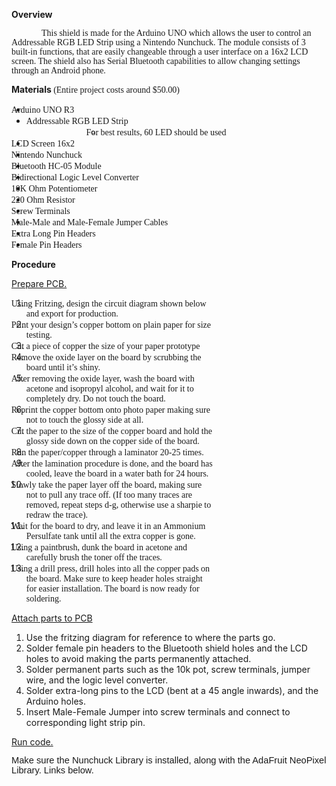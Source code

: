 <p><strong>Overview</strong></p>
<p style="text-indent: .5in;"><span style="line-height: 107%; font-family: 'Roboto Slab';">This shield is made for the Arduino UNO which allows the user to control an Addressable RGB LED Strip using a Nintendo Nunchuck. The module consists of 3 built-in functions, that are easily changeable through a user interface on a 16x2 LCD screen. The shield also has Serial Bluetooth capabilities to allow changing settings through an Android phone. </span></p>
<p><strong>Materials </strong><span style="font-family: 'Roboto Slab';">(Entire project costs around $50.00)</span></p>
<ul>
<li style="text-indent: -.25in;"><span style="font-family: 'Roboto Slab';">Arduino UNO R3</span></li>
<li style="text-indent: -.25in;"><span style="font-family: 'Roboto Slab';">Addressable RGB LED Strip</span>
<ul>
<li style="margin-left: 1.0in; text-indent: -.25in;"><span style="font-family: 'Roboto Slab';">For best results, 60 LED should be used</span></li>
</ul>
</li>
<li style="text-indent: -.25in;"><span style="font-family: 'Roboto Slab';">LCD Screen 16x2</span></li>
<li style="text-indent: -.25in;"><span style="font-family: 'Roboto Slab';">Nintendo Nunchuck</span></li>
<li style="text-indent: -.25in;"><span style="font-family: 'Roboto Slab';">Bluetooth HC-05 Module</span></li>
<li style="text-indent: -.25in;"><span style="font-family: 'Roboto Slab';">Bidirectional Logic Level Converter</span></li>
<li style="text-indent: -.25in;"><span style="font-family: 'Roboto Slab';">10K Ohm Potentiometer</span></li>
<li style="text-indent: -.25in;"><span style="font-family: 'Roboto Slab';">220 Ohm Resistor</span></li>
<li style="text-indent: -.25in;"><span style="font-family: 'Roboto Slab';">Screw Terminals</span></li>
<li style="text-indent: -.25in;"><span style="font-family: 'Roboto Slab';">Male-Male and Male-Female Jumper Cables</span></li>
<li style="text-indent: -.25in;"><span style="font-family: 'Roboto Slab';">Extra Long Pin Headers</span></li>
<li style="text-indent: -.25in;"><span style="font-family: 'Roboto Slab';">Female Pin Headers</span></li>
</ul>
<p><strong>Procedure</strong></p>
<p><span style="text-decoration: underline;">Prepare PCB.</span></p>
<ol>
<li style="margin-right: 135.0pt; text-indent: -.25in;"><span style="font-family: 'Roboto Slab';">Using Fritzing, design the circuit diagram shown below and export for production.</span></li>
<li style="margin-right: 135.0pt; text-indent: -.25in;"><span style="font-family: 'Roboto Slab';">Print your design&rsquo;s copper bottom on plain paper for size testing.</span></li>
<li style="margin-right: 135.0pt; text-indent: -.25in;"><span style="font-family: 'Roboto Slab';">Cut a piece of copper the size of your paper prototype</span></li>
<li style="margin-right: 135.0pt; text-indent: -.25in;"><span style="font-family: 'Roboto Slab';">Remove the oxide layer on the board by scrubbing the board until it&rsquo;s shiny. </span></li>
<li style="margin-right: 135.0pt; text-indent: -.25in;"><span style="font-family: 'Roboto Slab';">After removing the oxide layer, wash the board with acetone and isopropyl alcohol, and wait for it to completely dry. Do not touch the board.</span></li>
<li style="margin-right: 135.0pt; text-indent: -.25in;"><span style="font-family: 'Roboto Slab';">Reprint the copper bottom onto photo paper making sure not to touch the glossy side at all. </span></li>
<li style="margin-right: 135.0pt; text-indent: -.25in;"><span style="font-family: 'Roboto Slab';">Cut the paper to the size of the copper board and hold the glossy side down on the copper side of the board. </span></li>
<li style="margin-right: 135.0pt; text-indent: -.25in;"><span style="font-family: 'Roboto Slab';">Run the paper/copper through a laminator 20-25 times.</span></li>
<li style="margin-right: 135.0pt; text-indent: -.25in;"><span style="font-family: 'Roboto Slab';">After the lamination procedure is done, and the board has cooled, leave the board in a water bath for 24 hours. </span></li>
<li style="margin-right: 135.0pt; text-indent: -.25in;"><span style="font-family: 'Roboto Slab';">Slowly take the paper layer off the board, making sure not to pull any trace off. (If too many traces are removed, repeat steps d-g, otherwise use a sharpie to redraw the trace). </span></li>
<li style="margin-right: 135.0pt; text-indent: -.25in;"><span style="font-family: 'Roboto Slab';">Wait for the board to dry, and leave it in an Ammonium Persulfate tank until all the extra copper is gone. </span></li>
<li style="margin-right: 135.0pt; text-indent: -.25in;"><span style="font-family: 'Roboto Slab';">Using a paintbrush, dunk the board in acetone and carefully brush the toner off the traces. </span></li>
<li style="margin-right: 135.0pt; text-indent: -.25in;"><span style="font-family: 'Roboto Slab';">Using a drill press, drill holes into all the copper pads on the board. Make sure to keep header holes straight for easier installation. The board is now ready for soldering.</span></li>
</ol>
<p><span style="text-decoration: underline;">Attach parts to PCB</span></p>
<ol>
<li>Use the fritzing diagram for reference to where the parts go.</li>
<li>Solder female pin headers to the Bluetooth shield holes and the LCD holes to avoid making the parts permanently attached.</li>
<li>Solder permanent parts such as the 10k pot, screw terminals, jumper wire, and the logic level converter.</li>
<li>Solder extra-long pins to the LCD (bent at a 45 angle inwards), and the Arduino holes.</li>
<li>Insert Male-Female Jumper into screw terminals and connect to corresponding light strip pin.</li>
</ol>
<p><span style="text-decoration: underline;">Run code.</span></p>
<p><span style="font-size: 11.0pt; line-height: 107%; font-family: 'Calibri',sans-serif;">Make sure the Nunchuck Library is installed, along with the AdaFruit NeoPixel Library. Links below.</span></p>
